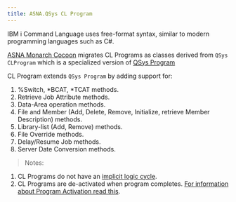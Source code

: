 ```yaml
---
title: ASNA.QSys CL Program
---
```


IBM i Command Language uses free-format syntax, similar to modern programming languages such as C#.

[ASNA Monarch Cocoon](https://docs.asna.com/documentation/Help150/Main_Monarch_90.htm) migrates CL Programs as classes derived from `QSys CLProgram` which is a specialized version of [QSys Program](/concepts/program-structure/qsys-program.html/)

CL Program extends `QSys Program` by adding support for: 
1. %Switch, *BCAT, *TCAT methods.
2. Retrieve Job Attribute methods.
3. Data-Area operation methods.
4. File and Member (Add, Delete, Remove, Initialize, retrieve Member Description) methods.
5. Library-list (Add, Remove) methods.
6. File Override methods.
7. Delay/Resume Job methods.
8. Server Date Conversion methods.

> Notes: 
1. CL Programs do not have an [implicit logic cycle](https://www.ibm.com/support/knowledgecenter/en/ssw_ibm_i_72/rzasd/rpgcycle.htm).
2. CL Programs are de-activated when program completes. [For information about Program Activation read this](/concepts/program-structure/qsys-program.html/). 